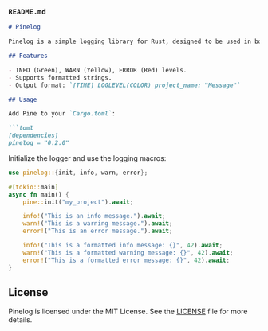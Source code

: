 ### `README.md`

```md
# Pinelog

Pinelog is a simple logging library for Rust, designed to be used in both synchronous and asynchronous contexts.

## Features

- INFO (Green), WARN (Yellow), ERROR (Red) levels.
- Supports formatted strings.
- Output format: `[TIME] LOGLEVEL(COLOR) project_name: "Message"`

## Usage

Add Pine to your `Cargo.toml`:

```toml
[dependencies]
pinelog = "0.2.0"
```

Initialize the logger and use the logging macros:

```rust
use pinelog::{init, info, warn, error};

#[tokio::main]
async fn main() {
    pine::init("my_project").await;

    info!("This is an info message.").await;
    warn!("This is a warning message.").await;
    error!("This is an error message.").await;

    info!("This is a formatted info message: {}", 42).await;
    warn!("This is a formatted warning message: {}", 42).await;
    error!("This is a formatted error message: {}", 42).await;
}
```

## License

Pinelog is licensed under the MIT License. See the [LICENSE](LICENSE) file for more details.
